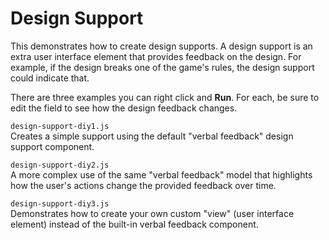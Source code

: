 # Design Support

This demonstrates how to create design supports. A design support
is an extra user interface element that provides feedback on
the design. For example, if the design breaks one of the game's
rules, the design support could indicate that.

There are three examples you can right click and **Run**.
For each, be sure to edit the field to see how the design
feedback changes.

`design-support-diy1.js`  
Creates a simple support using the default "verbal feedback"
design support component.

`design-support-diy2.js`  
A more complex use of the same "verbal feedback" model that
highlights how the user's actions change the provided
feedback over time.

`design-support-diy3.js`  
Demonstrates how to create your own custom "view" (user interface
element) instead of the built-in verbal feedback component.